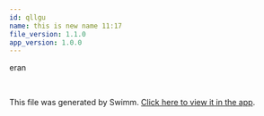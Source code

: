 ```yaml
---
id: qllgu
name: this is new name 11:17
file_version: 1.1.0
app_version: 1.0.0
---
```


<!-- Intro - Do not remove this comment -->
eran

<br/>

This file was generated by Swimm. [Click here to view it in the app](https://swimm-web-app.web.app/repos/Z2l0aHViJTNBJTNBdDElM0ElM0FlcmFuLXN3aW1t/playlists/qllgu).

